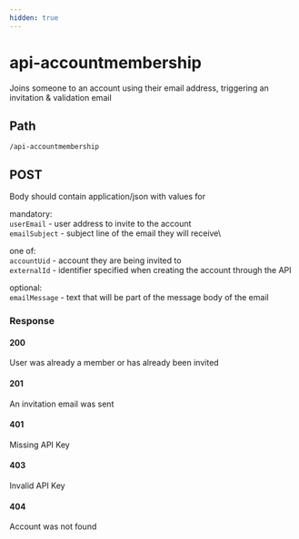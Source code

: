 ```yaml
---
hidden: true
---
```


# api-accountmembership

Joins someone to an account using their email address, triggering an invitation & validation email

## Path

`/api-accountmembership`



## POST

Body should contain application/json with values for

mandatory:\
`userEmail` - user address to invite to the account\
`emailSubject` - subject line of the email they will receive\


one of:\
`accountUid` - account they are being invited to\
`externalId` - identifier specified when creating the account through the API

optional:\
`emailMessage` - text that will be part of the message body of the email

### Response

#### 200

User was already a member or has already been invited

#### 201

An invitation email was sent

#### 401

Missing API Key

#### 403

Invalid API Key

#### 404

Account was not found


